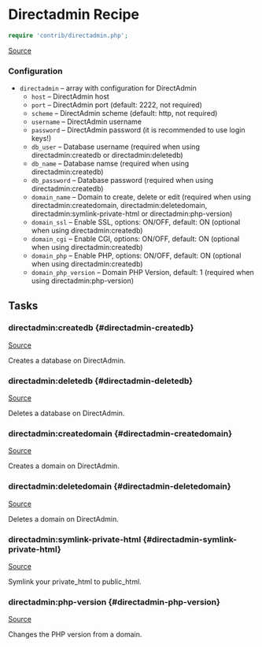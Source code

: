 <!-- DO NOT EDIT THIS FILE! -->
<!-- Instead edit contrib/directadmin.php -->
<!-- Then run bin/docgen -->

# Directadmin Recipe

```php
require 'contrib/directadmin.php';
```

[Source](/contrib/directadmin.php)



### Configuration
- `directadmin` – array with configuration for DirectAdmin
    - `host` – DirectAdmin host
    - `port` – DirectAdmin port (default: 2222, not required)
    - `scheme` – DirectAdmin scheme (default: http, not required)
    - `username` – DirectAdmin username
    - `password` – DirectAdmin password (it is recommended to use login keys!)
    - `db_user` – Database username (required when using directadmin:createdb or directadmin:deletedb)
    - `db_name` – Database namse (required when using directadmin:createdb)
    - `db_password` – Database password (required when using directadmin:createdb)
    - `domain_name` – Domain to create, delete or edit (required when using directadmin:createdomain, directadmin:deletedomain, directadmin:symlink-private-html or directadmin:php-version)
    - `domain_ssl` – Enable SSL, options: ON/OFF, default: ON (optional when using directadmin:createdb)
    - `domain_cgi` – Enable CGI, options: ON/OFF, default: ON (optional when using directadmin:createdb)
    - `domain_php` – Enable PHP, options: ON/OFF, default: ON (optional when using directadmin:createdb)
    - `domain_php_version` – Domain PHP Version, default: 1 (required when using directadmin:php-version)



## Tasks

### directadmin\:createdb {#directadmin-createdb}
[Source](https://github.com/deployphp/deployer/blob/master/contrib/directadmin.php#L76)

Creates a database on DirectAdmin.




### directadmin\:deletedb {#directadmin-deletedb}
[Source](https://github.com/deployphp/deployer/blob/master/contrib/directadmin.php#L96)

Deletes a database on DirectAdmin.




### directadmin\:createdomain {#directadmin-createdomain}
[Source](https://github.com/deployphp/deployer/blob/master/contrib/directadmin.php#L111)

Creates a domain on DirectAdmin.




### directadmin\:deletedomain {#directadmin-deletedomain}
[Source](https://github.com/deployphp/deployer/blob/master/contrib/directadmin.php#L129)

Deletes a domain on DirectAdmin.




### directadmin\:symlink-private-html {#directadmin-symlink-private-html}
[Source](https://github.com/deployphp/deployer/blob/master/contrib/directadmin.php#L145)

Symlink your private_html to public_html.




### directadmin\:php-version {#directadmin-php-version}
[Source](https://github.com/deployphp/deployer/blob/master/contrib/directadmin.php#L161)

Changes the PHP version from a domain.




